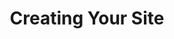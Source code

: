 ---
layout: chapter
title: Creating Your Site
summary: Getting started with the markup for our hypothetical music festival website, and using helper classes from HTML5 Boilerplate's default stylesheet.
tag: chapter-3
---